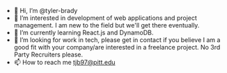 - 👋 Hi, I’m @tyler-brady
- 👀 I’m interested in development of web applications and project management. I am new to the field but we'll get there eventually.
- 🌱 I’m currently learning React.js and DynamoDB. 
- 💞️ I’m looking for work in tech, please get in contact if you believe I am a good fit with your company/are interested in a freelance project. No 3rd Party Recruiters please.
- 📫 How to reach me tjb97@pitt.edu

<!---
tyler-brady/tyler-brady is a ✨ special ✨ repository because its `README.md` (this file) appears on your GitHub profile.
You can click the Preview link to take a look at your changes.
--->
